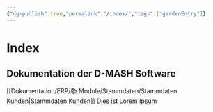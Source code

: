 ```yaml
---
{"dg-publish":true,"permalink":"/index/","tags":["gardenEntry"]}
---
```



# Index

## Dokumentation der D-MASH Software 


[[Dokumentation/ERP/📚 Module/Stammdaten/Stammdaten Kunden\|Stammdaten Kunden]]
Dies ist Lorem Ipsum 